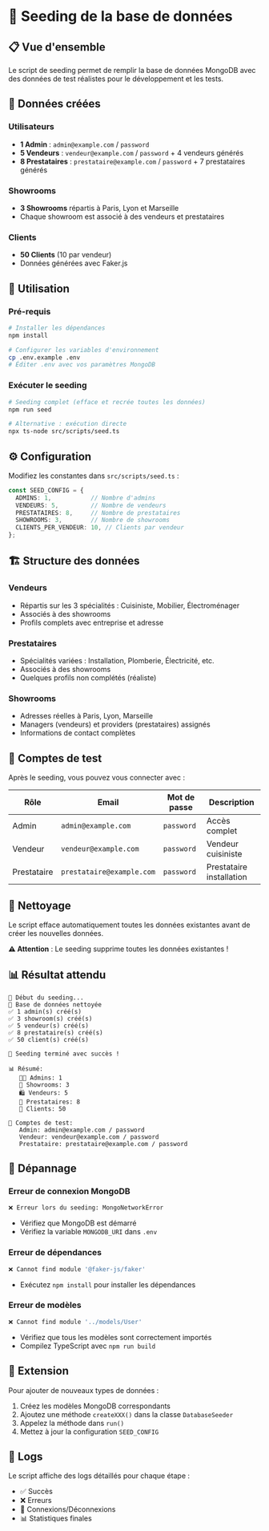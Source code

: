 # 🌱 Seeding de la base de données

## 📋 Vue d'ensemble

Le script de seeding permet de remplir la base de données MongoDB avec des données de test réalistes pour le développement et les tests.

## 🎯 Données créées

### Utilisateurs
- **1 Admin** : `admin@example.com` / `password`
- **5 Vendeurs** : `vendeur@example.com` / `password` + 4 vendeurs générés
- **8 Prestataires** : `prestataire@example.com` / `password` + 7 prestataires générés

### Showrooms
- **3 Showrooms** répartis à Paris, Lyon et Marseille
- Chaque showroom est associé à des vendeurs et prestataires

### Clients
- **50 Clients** (10 par vendeur)
- Données générées avec Faker.js

## 🚀 Utilisation

### Pré-requis
```bash
# Installer les dépendances
npm install

# Configurer les variables d'environnement
cp .env.example .env
# Éditer .env avec vos paramètres MongoDB
```

### Exécuter le seeding
```bash
# Seeding complet (efface et recrée toutes les données)
npm run seed

# Alternative : exécution directe
npx ts-node src/scripts/seed.ts
```

## ⚙️ Configuration

Modifiez les constantes dans `src/scripts/seed.ts` :

```typescript
const SEED_CONFIG = {
  ADMINS: 1,           // Nombre d'admins
  VENDEURS: 5,         // Nombre de vendeurs
  PRESTATAIRES: 8,     // Nombre de prestataires
  SHOWROOMS: 3,        // Nombre de showrooms
  CLIENTS_PER_VENDEUR: 10, // Clients par vendeur
};
```

## 🏗️ Structure des données

### Vendeurs
- Répartis sur les 3 spécialités : Cuisiniste, Mobilier, Électroménager
- Associés à des showrooms
- Profils complets avec entreprise et adresse

### Prestataires
- Spécialités variées : Installation, Plomberie, Électricité, etc.
- Associés à des showrooms
- Quelques profils non complétés (réaliste)

### Showrooms
- Adresses réelles à Paris, Lyon, Marseille
- Managers (vendeurs) et providers (prestataires) assignés
- Informations de contact complètes

## 🔑 Comptes de test

Après le seeding, vous pouvez vous connecter avec :

| Rôle | Email | Mot de passe | Description |
|------|-------|--------------|-------------|
| Admin | `admin@example.com` | `password` | Accès complet |
| Vendeur | `vendeur@example.com` | `password` | Vendeur cuisiniste |
| Prestataire | `prestataire@example.com` | `password` | Prestataire installation |

## 🧹 Nettoyage

Le script efface automatiquement toutes les données existantes avant de créer les nouvelles données.

**⚠️ Attention** : Le seeding supprime toutes les données existantes !

## 📊 Résultat attendu

```
🌱 Début du seeding...
🧹 Base de données nettoyée
✅ 1 admin(s) créé(s)
✅ 3 showroom(s) créé(s)
✅ 5 vendeur(s) créé(s)
✅ 8 prestataire(s) créé(s)
✅ 50 client(s) créé(s)

🎉 Seeding terminé avec succès !

📊 Résumé:
   👨‍💼 Admins: 1
   🏢 Showrooms: 3
   🛍️ Vendeurs: 5
   🔧 Prestataires: 8
   👥 Clients: 50

🔑 Comptes de test:
   Admin: admin@example.com / password
   Vendeur: vendeur@example.com / password
   Prestataire: prestataire@example.com / password
```

## 🔧 Dépannage

### Erreur de connexion MongoDB
```bash
❌ Erreur lors du seeding: MongoNetworkError
```
- Vérifiez que MongoDB est démarré
- Vérifiez la variable `MONGODB_URI` dans `.env`

### Erreur de dépendances
```bash
❌ Cannot find module '@faker-js/faker'
```
- Exécutez `npm install` pour installer les dépendances

### Erreur de modèles
```bash
❌ Cannot find module '../models/User'
```
- Vérifiez que tous les modèles sont correctement importés
- Compilez TypeScript avec `npm run build`

## 🔄 Extension

Pour ajouter de nouveaux types de données :

1. Créez les modèles MongoDB correspondants
2. Ajoutez une méthode `createXXX()` dans la classe `DatabaseSeeder`
3. Appelez la méthode dans `run()`
4. Mettez à jour la configuration `SEED_CONFIG`

## 📝 Logs

Le script affiche des logs détaillés pour chaque étape :
- ✅ Succès
- ❌ Erreurs
- 🔌 Connexions/Déconnexions
- 📊 Statistiques finales
